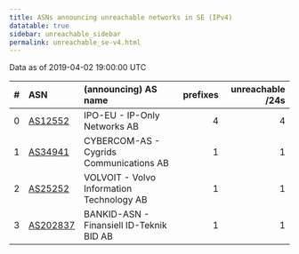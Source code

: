 ```yaml
---
title: ASNs announcing unreachable networks in SE (IPv4)
datatable: true
sidebar: unreachable_sidebar
permalink: unreachable_se-v4.html
---
```


Data as of 2019-04-02 19:00:00 UTC


<div class="datatable-begin"></div>

|   # | ASN                                      | (announcing) AS name                      |   prefixes |   unreachable /24s |
|----:|:-----------------------------------------|:------------------------------------------|-----------:|-------------------:|
|   0 | [AS12552](unreachable_AS12552-v4.html)   | IPO-EU - IP-Only Networks AB              |          4 |                  4 |
|   1 | [AS34941](unreachable_AS34941-v4.html)   | CYBERCOM-AS - Cygrids Communications AB   |          1 |                  1 |
|   2 | [AS25252](unreachable_AS25252-v4.html)   | VOLVOIT - Volvo Information Technology AB |          1 |                  1 |
|   3 | [AS202837](unreachable_AS202837-v4.html) | BANKID-ASN - Finansiell ID-Teknik BID AB  |          1 |                  1 |

<div class="datatable-end"></div>